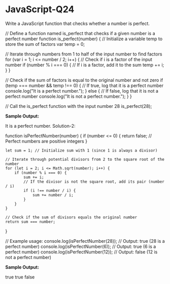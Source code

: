 # JavaScript-Q24
Write a JavaScript function that checks whether a number is perfect.

// Define a function named is_perfect that checks if a given number is a perfect number
function is_perfect(number) {
  // Initialize a variable temp to store the sum of factors
  var temp = 0;

  // Iterate through numbers from 1 to half of the input number to find factors
  for (var i = 1; i <= number / 2; i++) {
    // Check if i is a factor of the input number
    if (number % i === 0) {
      // If i is a factor, add it to the sum
      temp += i;
    }
  }

  // Check if the sum of factors is equal to the original number and not zero
  if (temp === number && temp !== 0) {
    // If true, log that it is a perfect number
    console.log("It is a perfect number.");
  } else {
    // If false, log that it is not a perfect number
    console.log("It is not a perfect number.");
  }
}

// Call the is_perfect function with the input number 28
is_perfect(28); 

**Sample Output:**

It is a perfect number.
Solution-2:

function isPerfectNumber(number) {
    if (number <= 0) {
        return false; // Perfect numbers are positive integers
    }

    let sum = 1; // Initialize sum with 1 (since 1 is always a divisor)

    // Iterate through potential divisors from 2 to the square root of the number
    for (let i = 2; i <= Math.sqrt(number); i++) {
        if (number % i === 0) {
            sum += i;
            // If the divisor is not the square root, add its pair (number / i)
            if (i !== number / i) {
                sum += number / i;
            }
        }
    }

    // Check if the sum of divisors equals the original number
    return sum === number;
}

// Example usage:
console.log(isPerfectNumber(28)); // Output: true (28 is a perfect number)
console.log(isPerfectNumber(6));  // Output: true (6 is a perfect number)
console.log(isPerfectNumber(12)); // Output: false (12 is not a perfect number)

**Sample Output:**

true
true
false
